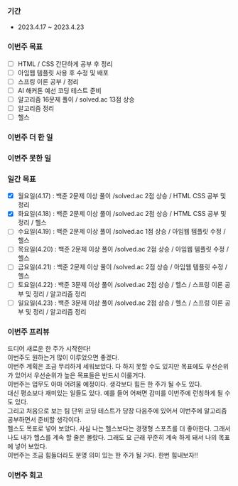 ### 기간
* 2023.4.17 ~ 2023.4.23

### 이번주 목표
- [ ] HTML / CSS 간단하게 공부 후 정리
- [ ] 아임웹 템플릿 사용 후 수정 및 배포
- [ ] 스프링 이론 공부 / 정리
- [ ] AI 해커톤 예선 코딩 테스트 준비
- [ ] 알고리즘 16문제 풀이 / solved.ac 13점 상승
- [ ] 알고리즘 정리
- [ ] 헬스

### 이번주 더 한 일

### 이번주 못한 일

### 일간 목표
- [x] 월요일(4.17) : 백준 2문제 이상 풀이 /solved.ac 2점 상승 / HTML CSS 공부 및 정리
- [x] 화요일(4.18) : 백준 2문제 이상 풀이 /solved.ac 2점 상승 / HTML CSS 공부 및 정리 / 헬스
- [ ] 수요일(4.19) : 백준 2문제 이상 풀이 /solved.ac 1점 상승 / 아임웹 템플릿 수정 / 헬스
- [ ] 목요일(4.20) : 백준 2문제 이상 풀이 /solved.ac 2점 상승 / 아임웹 템플릿 수정 / 헬스
- [ ] 금요일(4.21) : 백준 2문제 이상 풀이 /solved.ac 2점 상승 / 아임웹 템플릿 수정 / 헬스
- [ ] 토요일(4.22) : 백준 3문제 이상 풀이 /solved.ac 2점 상승 / 헬스 / 스프링 이론 공부 및 정리 / 알고리즘 정리
- [ ] 일요일(4.23) : 백준 3문제 이상 풀이 /solved.ac 2점 상승 / 헬스 / 스프링 이론 공부 및 정리 / 알고리즘 정리

### 이번주 프리뷰
드디어 새로운 한 주가 시작한다!  
이번주도 원하는거 많이 이루었으면 좋겠다.  
이번주 계획은 조금 무리하게 세워보았다. 다 하지 못할 수도 있지만 목표에도 우선순위가 있어서 우선순위가 높은 목표들은 반드시 이룰거다.  
이번주는 업무도 아마 어려울 예정이다. 생각보다 힘든 한 주가 될 수도 있다.  
대신 평소보다 재미있는 일들도 있다. 예를 들어 어쩌면 감미를 이번주에 런칭하게 될 수도 있다.  
그리고 처음으로 보는 팀 단위 코딩 테스트가 당장 다음주에 있어서 이번주에 알고리즘 공부하면서 준비할 생각이다.  
헬스도 목표로 넣어 보았다. 사실 나는 헬스보다는 경쟁형 스포츠를 더 좋아한다. 그래서 나도 내가 헬스를 계속 할 줄은 몰랐다. 
그래도 요 근래 꾸준히 계속 하게 돼서 나의 목표에 넣어 보았다.  
이번주는 조금 힘들더라도 분명 의미 있는 한 주가 될 거다. 한번 힘내보자!!

### 이번주 회고

